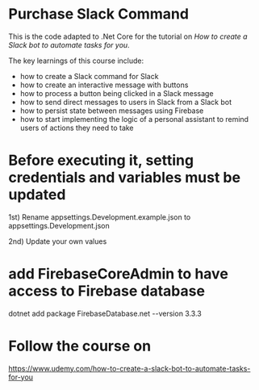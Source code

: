 # Purchase Slack Command

This is the code adapted to .Net Core for the tutorial on _How to create a Slack bot to automate tasks for you_.

The key learnings of this course include:

* how to create a Slack command for Slack
* how to create an interactive message with buttons
* how to process a button being clicked in a Slack message
* how to send direct messages to users in Slack from a Slack bot
* how to persist state between messages using Firebase
* how to start implementing the logic of a personal assistant to remind users of actions they need to take

# Before executing it, setting credentials and variables must be updated

1st) Rename appsettings.Development.example.json to appsettings.Development.json

2nd) Update your own values

# add FirebaseCoreAdmin to have access to Firebase database
dotnet add package FirebaseDatabase.net --version 3.3.3

# Follow the course on
https://www.udemy.com/how-to-create-a-slack-bot-to-automate-tasks-for-you